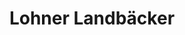 ---
title: "Lohner Landbäcker"
url: /nordhorn/lohner-landbaecker-veldhauser-strasse/
shop: Bäckerei
---
